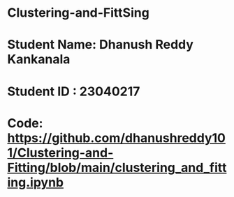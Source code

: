 # Clustering-and-FittSing
# Student Name: Dhanush Reddy Kankanala
# Student ID : 23040217
# Code: https://github.com/dhanushreddy101/Clustering-and-Fitting/blob/main/clustering_and_fitting.ipynb
